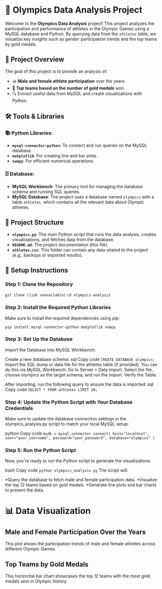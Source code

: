 # 🏅 Olympics Data Analysis Project

Welcome to the **Olympics Data Analysis** project! This project analyzes the participation and performance of athletes in the Olympic Games using a MySQL database and Python. By querying data from the `athletes` table, we visualize key insights such as gender participation trends and the top teams by gold medals.

## 🎯 Project Overview

The goal of this project is to provide an analysis of:
- 📊 **Male and female athlete participation** over the years.
- 🥇 **Top teams based on the number of gold medals** won.
- 🔍 Extract useful data from MySQL and create visualizations with Python.

## 🛠️ Tools & Libraries

### 📚 Python Libraries:
- **`mysql-connector-python`**: To connect and run queries on the MySQL database.
- **`matplotlib`**: For creating line and bar plots.
- **`numpy`**: For efficient numerical operations.

### 🗄️ Database:
- **MySQL Workbench**: The primary tool for managing the database schema and running SQL queries.
- **MySQL Database**: The project uses a database named `olympics` with a table `athletes`, which contains all the relevant data about Olympic athletes.

## 📂 Project Structure


- **`olympics.py`**: The main Python script that runs the data analysis, creates visualizations, and fetches data from the database.
- **`README.md`**: The project documentation (this file).
- **`athletes.csv`**: This folder can contain any data related to the project (e.g., backups or exported results).

## 🚀 Setup Instructions

### Step 1: Clone the Repository


```git clone (link unavailable)```
```cd olympics-analysis```


### Step 2: Install the Required Python Libraries

Make sure to install the required dependencies using pip:

```pip install mysql-connector-python matplotlib numpy```

### Step 3: Set Up the Database
Import the Database into MySQL Workbench:

Create a new database schema:
sql
Copy code
```CREATE DATABASE olympics;```
Import the SQL dump or data file for the athletes table (if provided). You can do this via MySQL Workbench:
Go to Server > Data Import.
Select the file, choose olympics as the target schema, and run the import.
Verify the Table:

After importing, run the following query to ensure the data is imported:
sql
Copy code
```SELECT * FROM athletes LIMIT 10;```
### Step 4: Update the Python Script with Your Database Credentials
Make sure to update the database connection settings in the olympics_analysis.py script to match your local MySQL setup:

python
Copy code
``mydb = mysql.connector.connect(
    host="localhost",
    user="your_username",
    password="your_password",
    database="olympics"
)``
### Step 5: Run the Python Script
Now, you're ready to run the Python script to generate the visualizations:

bash
Copy code
```python olympics_analysis.py```
The script will:

*Query the database to fetch male and female participation data.
*Visualize the top 12 teams based on gold medals.
*Generate line plots and bar charts to present the data.

# 📊 Data Visualization
## Male and Female Participation Over the Years
This plot shows the participation trends of male and female athletes across different Olympic Games.

## Top Teams by Gold Medals
This horizontal bar chart showcases the top 12 teams with the most gold medals won in Olympic history.


